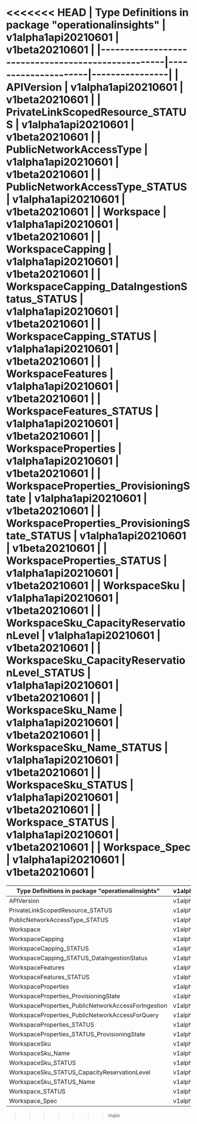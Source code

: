 <<<<<<< HEAD
| Type Definitions in package "operationalinsights" | v1alpha1api20210601 | v1beta20210601 |
|---------------------------------------------------|---------------------|----------------|
| APIVersion                                        | v1alpha1api20210601 | v1beta20210601 |
| PrivateLinkScopedResource_STATUS                  | v1alpha1api20210601 | v1beta20210601 |
| PublicNetworkAccessType                           | v1alpha1api20210601 | v1beta20210601 |
| PublicNetworkAccessType_STATUS                    | v1alpha1api20210601 | v1beta20210601 |
| Workspace                                         | v1alpha1api20210601 | v1beta20210601 |
| WorkspaceCapping                                  | v1alpha1api20210601 | v1beta20210601 |
| WorkspaceCapping_DataIngestionStatus_STATUS       | v1alpha1api20210601 | v1beta20210601 |
| WorkspaceCapping_STATUS                           | v1alpha1api20210601 | v1beta20210601 |
| WorkspaceFeatures                                 | v1alpha1api20210601 | v1beta20210601 |
| WorkspaceFeatures_STATUS                          | v1alpha1api20210601 | v1beta20210601 |
| WorkspaceProperties                               | v1alpha1api20210601 | v1beta20210601 |
| WorkspaceProperties_ProvisioningState             | v1alpha1api20210601 | v1beta20210601 |
| WorkspaceProperties_ProvisioningState_STATUS      | v1alpha1api20210601 | v1beta20210601 |
| WorkspaceProperties_STATUS                        | v1alpha1api20210601 | v1beta20210601 |
| WorkspaceSku                                      | v1alpha1api20210601 | v1beta20210601 |
| WorkspaceSku_CapacityReservationLevel             | v1alpha1api20210601 | v1beta20210601 |
| WorkspaceSku_CapacityReservationLevel_STATUS      | v1alpha1api20210601 | v1beta20210601 |
| WorkspaceSku_Name                                 | v1alpha1api20210601 | v1beta20210601 |
| WorkspaceSku_Name_STATUS                          | v1alpha1api20210601 | v1beta20210601 |
| WorkspaceSku_STATUS                               | v1alpha1api20210601 | v1beta20210601 |
| Workspace_STATUS                                  | v1alpha1api20210601 | v1beta20210601 |
| Workspace_Spec                                    | v1alpha1api20210601 | v1beta20210601 |
=======
| Type Definitions in package "operationalinsights"   | v1alpha1api20210601 | v1beta20210601 |
|-----------------------------------------------------|---------------------|----------------|
| APIVersion                                          | v1alpha1api20210601 | v1beta20210601 |
| PrivateLinkScopedResource_STATUS                    | v1alpha1api20210601 | v1beta20210601 |
| PublicNetworkAccessType_STATUS                      | v1alpha1api20210601 | v1beta20210601 |
| Workspace                                           | v1alpha1api20210601 | v1beta20210601 |
| WorkspaceCapping                                    | v1alpha1api20210601 | v1beta20210601 |
| WorkspaceCapping_STATUS                             | v1alpha1api20210601 | v1beta20210601 |
| WorkspaceCapping_STATUS_DataIngestionStatus         | v1alpha1api20210601 | v1beta20210601 |
| WorkspaceFeatures                                   | v1alpha1api20210601 | v1beta20210601 |
| WorkspaceFeatures_STATUS                            | v1alpha1api20210601 | v1beta20210601 |
| WorkspaceProperties                                 | v1alpha1api20210601 | v1beta20210601 |
| WorkspaceProperties_ProvisioningState               | v1alpha1api20210601 | v1beta20210601 |
| WorkspaceProperties_PublicNetworkAccessForIngestion | v1alpha1api20210601 | v1beta20210601 |
| WorkspaceProperties_PublicNetworkAccessForQuery     | v1alpha1api20210601 | v1beta20210601 |
| WorkspaceProperties_STATUS                          | v1alpha1api20210601 | v1beta20210601 |
| WorkspaceProperties_STATUS_ProvisioningState        | v1alpha1api20210601 | v1beta20210601 |
| WorkspaceSku                                        | v1alpha1api20210601 | v1beta20210601 |
| WorkspaceSku_Name                                   | v1alpha1api20210601 | v1beta20210601 |
| WorkspaceSku_STATUS                                 | v1alpha1api20210601 | v1beta20210601 |
| WorkspaceSku_STATUS_CapacityReservationLevel        | v1alpha1api20210601 | v1beta20210601 |
| WorkspaceSku_STATUS_Name                            | v1alpha1api20210601 | v1beta20210601 |
| Workspace_STATUS                                    | v1alpha1api20210601 | v1beta20210601 |
| Workspace_Spec                                      | v1alpha1api20210601 | v1beta20210601 |
>>>>>>> main
